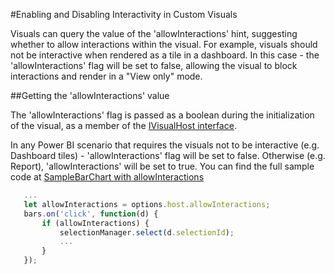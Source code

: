 #Enabling and Disabling Interactivity in Custom Visuals 

Visuals can query the value of the 'allowInteractions' hint, suggesting whether to allow interactions within the visual.
For example, visuals should not be interactive when rendered as a tile in a dashboard.
In this case - the 'allowInteractions' flag will be set to false, allowing the visual to block interactions and render in a "View only" mode.

##Getting the 'allowInteractions' value

The 'allowInteractions' flag is passed as a boolean during the initialization of the visual, as a member of the [IVisualHost interface](IVisualHost.md).

In any Power BI scenario that requires the visuals not to be interactive (e.g. Dashboard tiles) - 'allowInteractions' flag will be set to false.
Otherwise (e.g. Report), 'allowInteractions' will be set to true.
You can find the full sample code at [SampleBarChart with allowInteractions](https://github.com/Microsoft/PowerBI-visuals-sampleBarChart/commit/???)

```typescript
   ...
   let allowInteractions = options.host.allowInteractions;
   bars.on('click', function(d) {
       if (allowInteractions) {
           selectionManager.select(d.selectionId); 
           ...
       }
   });
```